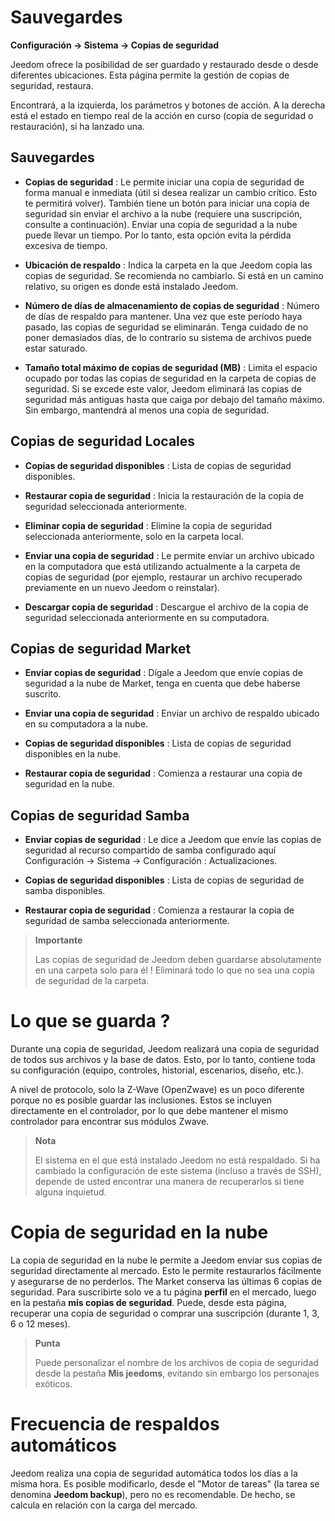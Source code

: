 # Sauvegardes
**Configuración → Sistema → Copias de seguridad**

Jeedom ofrece la posibilidad de ser guardado y restaurado desde o desde diferentes ubicaciones.
Esta página permite la gestión de copias de seguridad, restaura.


Encontrará, a la izquierda, los parámetros y botones de acción. A la derecha está el estado en tiempo real de la acción en curso (copia de seguridad o restauración), si ha lanzado una.

## Sauvegardes

- **Copias de seguridad** : Le permite iniciar una copia de seguridad de forma manual e inmediata (útil si desea realizar un cambio crítico. Esto te permitirá volver). También tiene un botón para iniciar una copia de seguridad sin enviar el archivo a la nube (requiere una suscripción, consulte a continuación). Enviar una copia de seguridad a la nube puede llevar un tiempo. Por lo tanto, esta opción evita la pérdida excesiva de tiempo.

- **Ubicación de respaldo** : Indica la carpeta en la que Jeedom copia las copias de seguridad. Se recomienda no cambiarlo. Si está en un camino relativo, su origen es donde está instalado Jeedom.

- **Número de días de almacenamiento de copias de seguridad** : Número de días de respaldo para mantener. Una vez que este período haya pasado, las copias de seguridad se eliminarán. Tenga cuidado de no poner demasiados días, de lo contrario su sistema de archivos puede estar saturado.

- **Tamaño total máximo de copias de seguridad (MB)** : Limita el espacio ocupado por todas las copias de seguridad en la carpeta de copias de seguridad. Si se excede este valor, Jeedom eliminará las copias de seguridad más antiguas hasta que caiga por debajo del tamaño máximo. Sin embargo, mantendrá al menos una copia de seguridad.

## Copias de seguridad Locales

- **Copias de seguridad disponibles** : Lista de copias de seguridad disponibles.

- **Restaurar copia de seguridad** : Inicia la restauración de la copia de seguridad seleccionada anteriormente.

- **Eliminar copia de seguridad** : Elimine la copia de seguridad seleccionada anteriormente, solo en la carpeta local.

- **Enviar una copia de seguridad** : Le permite enviar un archivo ubicado en la computadora que está utilizando actualmente a la carpeta de copias de seguridad (por ejemplo, restaurar un archivo recuperado previamente en un nuevo Jeedom o reinstalar).

- **Descargar copia de seguridad** : Descargue el archivo de la copia de seguridad seleccionada anteriormente en su computadora.

## Copias de seguridad Market

- **Enviar copias de seguridad** : Dígale a Jeedom que envíe copias de seguridad a la nube de Market, tenga en cuenta que debe haberse suscrito.

- **Enviar una copia de seguridad** : Enviar un archivo de respaldo ubicado en su computadora a la nube.

- **Copias de seguridad disponibles** : Lista de copias de seguridad disponibles en la nube.

- **Restaurar copia de seguridad** : Comienza a restaurar una copia de seguridad en la nube.

## Copias de seguridad Samba

- **Enviar copias de seguridad** : Le dice a Jeedom que envíe las copias de seguridad al recurso compartido de samba configurado aquí Configuración → Sistema → Configuración : Actualizaciones.

- **Copias de seguridad disponibles** : Lista de copias de seguridad de samba disponibles.

- **Restaurar copia de seguridad** : Comienza a restaurar la copia de seguridad de samba seleccionada anteriormente.

> **Importante**
>
> Las copias de seguridad de Jeedom deben guardarse absolutamente en una carpeta solo para él ! Eliminará todo lo que no sea una copia de seguridad de la carpeta.


# Lo que se guarda ?

Durante una copia de seguridad, Jeedom realizará una copia de seguridad de todos sus archivos y la base de datos. Esto, por lo tanto, contiene toda su configuración (equipo, controles, historial, escenarios, diseño, etc.).

A nivel de protocolo, solo la Z-Wave (OpenZwave) es un poco diferente porque no es posible guardar las inclusiones. Estos se incluyen directamente en el controlador, por lo que debe mantener el mismo controlador para encontrar sus módulos Zwave.

> **Nota**
>
> El sistema en el que está instalado Jeedom no está respaldado. Si ha cambiado la configuración de este sistema (incluso a través de SSH), depende de usted encontrar una manera de recuperarlos si tiene alguna inquietud.

# Copia de seguridad en la nube

La copia de seguridad en la nube le permite a Jeedom enviar sus copias de seguridad directamente al mercado. Esto le permite restaurarlos fácilmente y asegurarse de no perderlos. The Market conserva las últimas 6 copias de seguridad. Para suscribirte solo ve a tu página **perfil** en el mercado, luego en la pestaña **mis copias de seguridad**. Puede, desde esta página, recuperar una copia de seguridad o comprar una suscripción (durante 1, 3, 6 o 12 meses).

> **Punta**
>
> Puede personalizar el nombre de los archivos de copia de seguridad desde la pestaña **Mis jeedoms**, evitando sin embargo los personajes exóticos.

# Frecuencia de respaldos automáticos

Jeedom realiza una copia de seguridad automática todos los días a la misma hora. Es posible modificarlo, desde el &quot;Motor de tareas&quot; (la tarea se denomina **Jeedom backup**), pero no es recomendable. De hecho, se calcula en relación con la carga del mercado.
